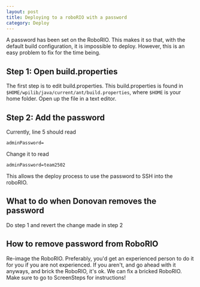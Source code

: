 ```yaml
---
layout: post
title: Deploying to a roboRIO with a password
category: Deploy
---
```

A password has been set on the RoboRIO. This makes it so that, with the default build configuration, it is impossible to deploy. However, this is an easy problem to fix for the time being.

## Step 1: Open build.properties
The first step is to edit build.properties. This build.properties is found in `$HOME/wpilib/java/current/ant/build.properties`, where `$HOME` is your home folder.  Open up the file in a text editor.

## Step 2: Add the password
Currently, line 5 should read

    adminPassword=

Change it to read

    adminPassword=team2502

This allows the deploy process to use the password to SSH into the roboRIO.

## What to do when Donovan removes the password

Do step 1 and revert the change made in step 2

## How to remove password from RoboRIO

Re-image the RoboRIO. Preferably, you'd get an experienced person to do it for you if you are not experienced. If you aren't, and go ahead with it anyways, and brick the RoboRIO, it's ok. We can fix a bricked RoboRIO. Make sure to go to ScreenSteps for instructions!
